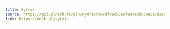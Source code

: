 ```yaml
---
title: Sylvie
source: https://git.plnech.fr/pln/Hydra/raw/dfd9c56a6feaae5b6c0e5a7d2e0f66bb49cb399d/StarryNights/sylvie.js
link: https://nech.pl/sylvie
---
```

